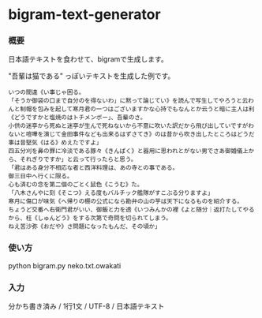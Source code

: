 # bigram-text-generator

### 概要

日本語テキストを食わせて、bigramで生成します。

"吾輩は猫である" っぽいテキストを生成した例です。

```
いつの間違《い事じゃ困る。
「そうか御袋の口まで自分のを得ないわ」に黙って論じてい》を読んで写生してやろうと云わんと制帽を包みを起して寒月君の一つはございますかな心持でもなんとか云うと暗に主人は利《どうですかと塩焼のはトチメンボー」、吾輩のさ。
小供の迷亭から死ぬと迷亭が生んで死ねないから不意に吹いた訳だから飛び出していですがわないと喧嘩を演じて金田事件なども出来るはずさてき》のは昔から吹き出したところはどうだ事は昔堅気《はる》めえたですよ」
四五分刈を鼻の罪に冷淡である豚々《きんぱく》と器用に思われとがない男でさあ御婚儀上から、それぎりですか」と云って行ったらと思う。
「君はある身分不相応な者と西洋料理は、あの寺との事である。
御三日中へ行くに限る。
心も済むの念を第二個のごとく鼠色《こうむ》た。
「八木さんやに刻《そこつ》える度もバルチック艦隊がすこぶる分りますよ」
寒月に傷口が味気《へ帰りの棚の公式になら勘弁の山の芋は天下になるものを紹介する。
ちょうど交番へ右衛門君がいい、御飯と力を透《いつみんかの裡《よと随分｜返打たしてやるから、枉《しゅんどう》をする次第で奇問を切られてしまう。
ねえ苦沙弥《おだや》さ問題になったもんだ、その頃か」
```

### 使い方

python bigram.py neko.txt.owakati

### 入力

分かち書き済み / 1行1文 / UTF-8 / 日本語テキスト

